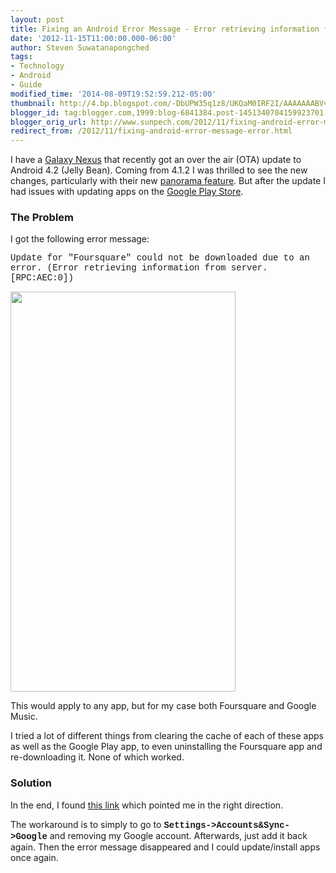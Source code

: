```yaml
---
layout: post
title: Fixing an Android Error Message - Error retrieving information from server
date: '2012-11-15T11:00:00.000-06:00'
author: Steven Suwatanapongched
tags:
- Technology
- Android
- Guide
modified_time: '2014-08-09T19:52:59.212-05:00'
thumbnail: http://4.bp.blogspot.com/-DbUPW35q1z8/UKQaM0IRF2I/AAAAAAABVvg/ZrAWFQtepXc/s72-c/A7j94bVCYAI6WZd.png-large.jpg
blogger_id: tag:blogger.com,1999:blog-6841384.post-1451340704159923701
blogger_orig_url: http://www.sunpech.com/2012/11/fixing-android-error-message-error.html
redirect_from: /2012/11/fixing-android-error-message-error.html
---
```


I have a <a href="http://en.wikipedia.org/wiki/Galaxy_Nexus">Galaxy Nexus</a> that recently got an over the air (OTA) update to Android 4.2 (Jelly Bean). Coming from 4.1.2 I was thrilled to see the new changes, particularly with their new <a href="http://bgr.com/2012/11/02/android-4-2-ported-galaxy-nexus-photo-sphere/">panorama feature</a>. But after the update I had issues with updating apps on the <a href="https://play.google.com/store">Google Play Store</a>.

### The Problem

I got the following error message:

<span style="font-family: Courier New, Courier, monospace;">Update for "Foursquare" could not be downloaded due to an error. (Error retrieving information from server. [RPC:AEC:0])</span>

<img border="0" src="http://4.bp.blogspot.com/-DbUPW35q1z8/UKQaM0IRF2I/AAAAAAABVvg/ZrAWFQtepXc/s400/A7j94bVCYAI6WZd.png-large.jpg" height="640" width="360" />

This would apply to any app, but for my case both Foursquare and Google Music.

I tried a lot of different things from clearing the cache of each of these apps as well as the Google Play app, to even uninstalling the Foursquare app and re-downloading it. None of which worked.

### Solution

In the end, I found <a href="http://blogs.bytecode.com.au/glen/2012/08/02/nexus-play-weirdness-error-retrieving-information-from-server-rpc-aec0.html">this link</a> which pointed me in the right direction.

The workaround is to simply to go to <span style="font-family: Courier New, Courier, monospace;"><b>Settings-&gt;Accounts&amp;Sync-&gt;Google</b></span> and removing my Google account. Afterwards, just add it back again. Then the error message disappeared and I could update/install apps once again.